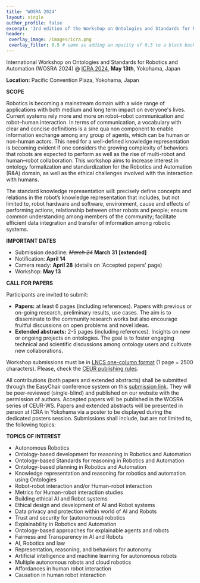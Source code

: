 ```yaml
---
title: 'WOSRA 2024'
layout: single
author_profile: false
excerpt: '3rd edition of the Workshop on Ontologies and Standards for Robotics and Automation'
header:
 overlay_image: /images/icra.png
 overlay_filter: 0.5 # same as adding an opacity of 0.5 to a black background
---
```


International Workshop on Ontologies and Standards for Robotics and Automation (WOSRA 2024) @ [ICRA 2024](https://2024.ieee-icra.org/index.html), **May 13th**, Yokohama, Japan


**Location:** Pacific Convention Plaza, Yokohama, Japan



**SCOPE**

Robotics is becoming a mainstream domain with a wide range of applications with both medium and long term impact on everyone's lives. Current systems rely more and more on robot–robot communication and robot–human interaction. In terms of communication, a vocabulary with clear and concise definitions is a sine qua non component to enable information exchange among any group of agents, which can be human or non-human actors. This need for a well-defined knowledge representation is becoming evident if one considers the growing complexity of behaviors that robots are expected to perform as well as the rise of multi-robot and human–robot collaboration. This workshop aims to increase interest in ontology formalization and standardization for the Robotics and Automation (R&A) domain, as well as the ethical challenges involved with the interaction with humans. 

The standard knowledge representation will: precisely define concepts and relations in the robot’s knowledge representation that includes, but not limited to, robot hardware and software, environment, cause and effects of performing actions, relationship between other robots and people; ensure common understanding among members of the community; facilitate efficient data integration and transfer of information among robotic systems.




**IMPORTANT DATES**

- Submission deadline: *~~March 24~~* **March 31** **[extended]**
- Notification: **April 14**
- Camera ready: **April 28** (details on 'Accepted papers' page)
- Workshop: **May 13**


**CALL FOR PAPERS**

Participants are invited to submit:
- **Papers:** at least 6 pages (including references). Papers with previous or on-going research, preliminary results, use cases. The aim is to disseminate to the community research works but also encourage fruitful discussions on open problems and novel ideas.
- **Extended abstracts:** 2-5 pages (including references). Insights on new or ongoing projects on ontologies. The goal is to foster engaging technical and scientific discussions among ontology users and cultivate new collaborations. 

Workshop submissions must be in [LNCS one-column format](https://www.springer.com/gp/computer-science/lncs/conference-proceedings-guidelines) (1 page = 2500 characters). Please, check the [CEUR publishing rules](https://ceur-ws.org/HOWTOSUBMIT.html#PUBLISH-RULES). 

All contributions (both papers and extended abstracts) shall be submitted through the EasyChair conference system on this [submission link](https://easychair.org/cfp/WOSRA2024). They will be peer-reviewed (single-blind) and published on our website with the permission of authors. Accepted papers will be published in the WOSRA series of CEUR-WS. Papers and extended abstracts will be presented in person at ICRA in Yokohama via a poster to be displayed during the dedicated posters session. Submissions shall include, but are not limited to, the following topics:


**TOPICS OF INTEREST**
- Autonomous Robotics
- Ontology-based development for reasoning in Robotics and Automation
- Ontology-based Standards for reasoning in Robotics and Automation
- Ontology-based planning in Robotics and Automation
- Knowledge representation and reasoning for robotics and automation using Ontologies
- Robot-robot interaction and/or Human-robot interaction
- Metrics for Human-robot interaction studies
- Building ethical AI and Robot systems
- Ethical design and development of AI and Robot systems
- Data privacy and protection within world of AI and Robots
- Trust and security for (autonomous) robotics
- Explainability in Robotics and Automation
- Ontology-based approaches for explainable agents and robots
- Fairness and Transparency in AI and Robots
- AI, Robotics and law
- Representation, reasoning, and behaviors for autonomy
- Artificial intelligence and machine learning for autonomous robots
- Multiple autonomous robots and cloud robotics
- Affordances in human robot interaction
- Causation in human robot interaction



	

<!--
**WORKSHOP CO-CHAIRS (alphabetical order)**

- Daniel Beßler, Institute for Artificial Intelligence, University of Bremen, Germany
- Julita Bermejo-Alonso, Autonomous Systems Laboratory, Universidad Politécnica de Madrid, Spain
- Paulo J.S. Gonçalves, IDMEC - Center of Intelligent Systems, University of Lisbon/ Instituto Politécnico de Castelo Branco, Portugal
- Howard Li, University of New Brunswick, New Brunswick, Canada
- Alberto Olivares-Alarcos, Institut de Robòtica i Informàtica Industrial, CSIC-UPC, Spain
-->


